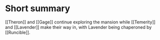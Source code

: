 # Short summary
[[Theron]] and [[Gage]] continue exploring the mansion while [[Temerity]] and [[Lavender]] make their way in, with Lavender being chaperoned by [[Runcible]].